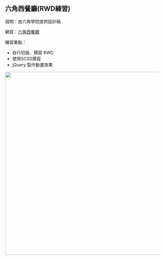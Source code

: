 ## 六角西餐廳(RWD練習)
說明：由六角學院提供設計稿

網頁：[六角西餐廳](https://groenwen.github.io/HexRestaurant/)

練習重點：
* 自行切版、撰寫 RWD
* 使用SCSS撰寫
* jQuery 製作動畫效果

<img src="https://groenwen.github.io/WebResume/images/website-restaurant.png" width="600px">
